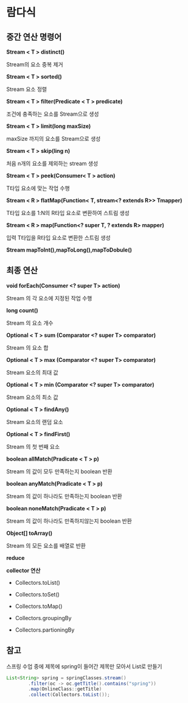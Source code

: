 # 람다식
## 중간 연산 명령어
**Stream < T > distinct()**

 Stream의 요소 중복 제거

 **Stream < T > sorted()** 

 Stream 요소 정렬

 **Stream < T > filter(Predicate < T > predicate)**

 조건에 충족하는 요소를 Stream으로 생성

 **Stream < T > limit(long maxSize)**

 maxSize 까지의 요소를 Stream으로 생성

 **Stream < T > skip(ling n)**

 처음 n개의 요소를 제외하는 stream 생성

 **Stream < T > peek(Consumer< T > action)**

 T타입 요소에 맞는 작업 수행

 **Stream < R > flatMap(Function< T, stream<? extends R>> Tmapper)**

 T타입 요소를 1:N의 R타입 요소로 변환하여 스트림 생성

 **Stream < R > map(Function<? super T, ? extends R> mapper)**

 입력 T타입을 R타입 요소로 변환한 스트림 생성

 **Stream mapToInt(),mapToLong(),mapToDobule()**


## 최종 연산

 **void forEach(Consumer <? super T> action)**

 Stream 의 각 요소에 지정된 작업 수행

 **long count()**

 Stream 의 요소 개수

 **Optional < T > sum (Comparator <? super T> comparator)**

 Stream 의 요소 합

 **Optional < T > max (Comparator <? super T> comparator)**

 Stream 요소의 최대 값

 **Optional < T > min (Comparator <? super T> comparator)**

 Stream 요소의 최소 값

 **Optional < T > findAny()**

 Stream 요소의 랜덤 요소

 **Optional < T > findFirst()**

 Stream 의 첫 번째 요소

 **boolean allMatch(Pradicate < T > p)**

 Stream 의 값이 모두 만족하는지 boolean 반환

 **boolean anyMatch(Pradicate < T > p)**

 Stream 의 값이 하나라도 만족하는지 boolean 반환

 **boolean noneMatch(Pradicate < T > p)**

 Stream 의 값이 하나라도 만족하지않는지 boolean 반환 

 **Object[] toArray()**

 Stream 의 모든 요소를 배열로 반환

 **reduce**

 **collector 연산**
  - Collectors.toList()

 - Collectors.toSet()

 - Collectors.toMap()

 - Collectors.groupingBy

 - Collectors.partioningBy



## 참고
스프링 수업 중에 제목에 spring이 들어간 제목만 모아서 List로 만들기
```java
List<String> spring = springClasses.stream()
        .filter(oc -> oc.getTitle().contains("spring"))
        .map(OnlineClass::getTitle)
        .collect(Collectors.toList());
```